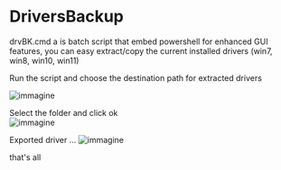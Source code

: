 # DriversBackup

drvBK.cmd a is batch script that embed powershell for enhanced GUI features, 
you can easy extract/copy the current installed drivers (win7, win8, win10, win11)

Run the script and choose the destination path for extracted drivers


![immagine](https://user-images.githubusercontent.com/29197862/219345228-dfa686d5-6088-4dba-9c93-2976b1608c87.png)

Select the folder and click ok  
![immagine](https://user-images.githubusercontent.com/29197862/219345590-5a3fdb43-5c03-42d7-a022-99e7ad9a6a30.png)

Exported driver ...
![immagine](https://user-images.githubusercontent.com/29197862/219346202-38828b64-54db-4b7f-b9f0-0fbe9e21d052.png)

that's all

